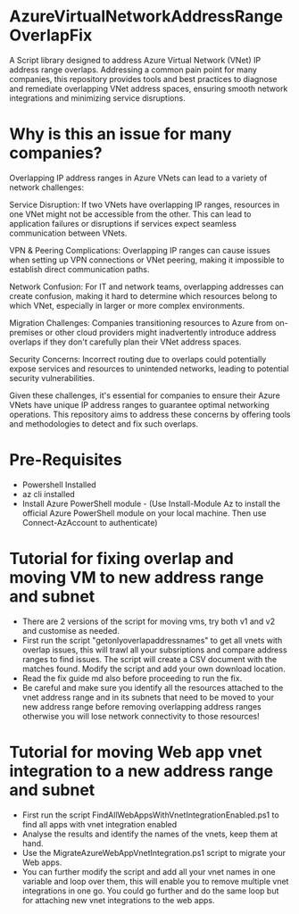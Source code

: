 # AzureVirtualNetworkAddressRangeOverlapFix
A Script library designed to address Azure Virtual Network (VNet) IP address range overlaps. Addressing a common pain point for many companies, this repository provides tools and best practices to diagnose and remediate overlapping VNet address spaces, ensuring smooth network integrations and minimizing service disruptions.

# Why is this an issue for many companies?

Overlapping IP address ranges in Azure VNets can lead to a variety of network challenges:

Service Disruption: If two VNets have overlapping IP ranges, resources in one VNet might not be accessible from the other. This can lead to application failures or disruptions if services expect seamless communication between VNets.

VPN & Peering Complications: Overlapping IP ranges can cause issues when setting up VPN connections or VNet peering, making it impossible to establish direct communication paths.

Network Confusion: For IT and network teams, overlapping addresses can create confusion, making it hard to determine which resources belong to which VNet, especially in larger or more complex environments.

Migration Challenges: Companies transitioning resources to Azure from on-premises or other cloud providers might inadvertently introduce address overlaps if they don't carefully plan their VNet address spaces.

Security Concerns: Incorrect routing due to overlaps could potentially expose services and resources to unintended networks, leading to potential security vulnerabilities.

Given these challenges, it's essential for companies to ensure their Azure VNets have unique IP address ranges to guarantee optimal networking operations. This repository aims to address these concerns by offering tools and methodologies to detect and fix such overlaps.

# Pre-Requisites 

- Powershell Installed
- az cli installed
- Install Azure PowerShell module - (Use Install-Module Az to install the official Azure PowerShell module on your local machine. Then use Connect-AzAccount to authenticate)

# Tutorial for fixing overlap and moving VM to new address range and subnet

- There are 2 versions of the script for moving vms, try both v1 and v2 and customise as needed.
- First run the script "getonlyoverlapaddressnames" to get all vnets with overlap issues, this will trawl all your subsriptions and compare address ranges to find issues. The script will create a CSV document with the matches found. Modify the script and add your own download location.
- Read the fix guide md also before proceeding to run the fix.
- Be careful and make sure you identify all the resources attached to the vnet address range and in its subnets that need to be moved to your new address range before removing overlapping address ranges otherwise you will lose network connectivity to those resources!

# Tutorial for moving Web app vnet integration to a new address range and subnet

- First run the script FindAllWebAppsWithVnetIntegrationEnabled.ps1 to find all apps with vnet integration enabled
- Analyse the results and identify the names of the vnets, keep them at hand.
- Use the MigrateAzureWebAppVnetIntegration.ps1 script to migrate your Web apps.
- You can further modify the script and add all your vnet names in one variable and loop over them, this will enable you to remove multiple vnet integrations in one go. You could go further and do the same loop but for attaching new vnet integrations to the web apps.
